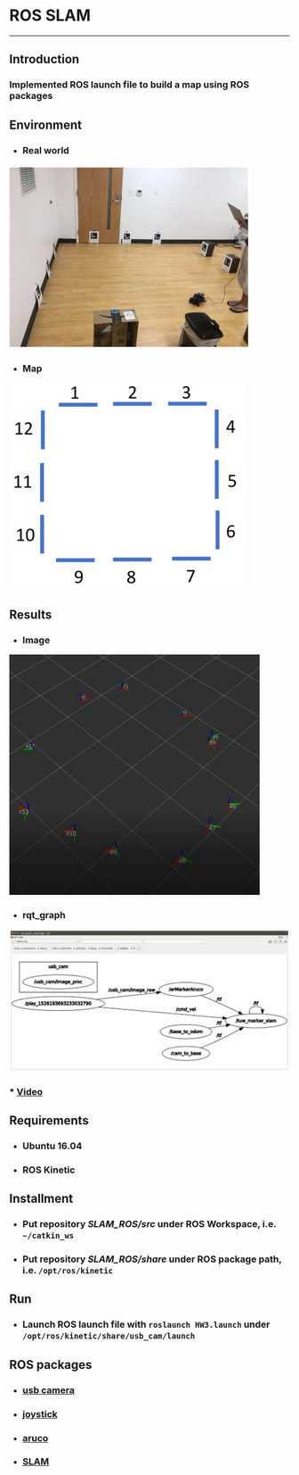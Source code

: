 # **ROS SLAM** #
- - -
## **Introduction** ##
### Implemented ROS launch file to build a map using ROS packages

## **Environment** ##
* ### Real world
![Alt text](img/Environment1.jpg)
* ### Map
![Alt text](img/Environment2.JPG)

## **Results** ##
* ### Image
![Alt text](img/Result1.jpg)  
* ### rqt_graph
![Alt text](img/rqt_graph.JPG)  
### * [Video](https://youtu.be/bA_MkM1NLRY)

## **Requirements** ##
* ### Ubuntu 16.04
* ### ROS Kinetic

## **Installment** ##
* ### Put repository *SLAM_ROS/src* under ROS Workspace, i.e. ```~/catkin_ws```
* ### Put repository *SLAM_ROS/share* under ROS package path, i.e. ```/opt/ros/kinetic```

## **Run** ##
* ### Launch ROS launch file with ```roslaunch HW3.launch``` under ```/opt/ros/kinetic/share/usb_cam/launch```

## **ROS packages** ##
* ### [usb camera](http://wiki.ros.org/usb_cam)
* ### [joystick](http://wiki.ros.org/joy)
* ### [aruco](http://wiki.ros.org/tuw_aruco)
* ### [SLAM](http://wiki.ros.org/tuw_marker_slam)